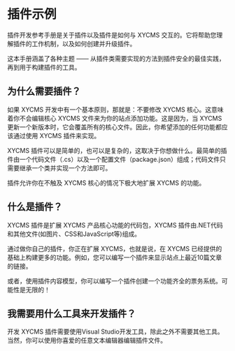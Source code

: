 # 插件示例

插件开发参考手册是关于插件以及插件是如何与 XYCMS 交互的。它将帮助您理解插件的工作机制，以及如何创建并升级插件。

这本手册涵盖了各种主题 —— 从插件类需要实现的方法到插件安全的最佳实践，再到用于构建插件的工具。

## 为什么需要插件？

如果 XYCMS 开发中有一个基本原则，那就是：不要修改 XYCMS 核心。这意味着你不会编辑核心 XYCMS 文件来为你的站点添加功能。这是因为，当 XYCMS 更新一个新版本时，它会覆盖所有的核心文件。因此，你希望添加的任何功能都应该通过使用 XYCMS 插件来实现。

XYCMS 插件可以是简单的，也可以是复杂的，这取决于你想做什么。最简单的插件由一个代码文件（.cs）以及一个配置文件（package.json）组成；代码文件只需要继承一个类并实现一个方法即可。

插件允许你在不触及 XYCMS 核心的情况下极大地扩展 XYCMS 的功能。

## 什么是插件？

XYCMS 插件是扩展 XYCMS 产品核心功能的代码包，XYCMS 插件由.NET代码和其他文件(如图片、CSS和JavaScript等)组成。

通过做你自己的插件，你正在扩展 XYCMS，也就是说，在 XYCMS 已经提供的基础上构建更多的功能。例如，您可以编写一个插件来显示站点上最近10篇文章的链接。

或者，使用插件内容模型，你可以编写一个插件创建一个功能齐全的票务系统。可能性是无限的！

## 我需要用什么工具来开发插件？

开发 XYCMS 插件需要使用Visual Studio开发工具，除此之外不需要其他工具。当然，你可以使用你喜爱的任意文本编辑器编辑插件文件。